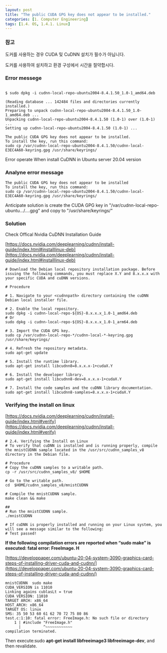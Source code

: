 ```yaml
---
layout: post
title: "The public CUDA GPG key does not appear to be installed."
categories: [1. Computer Engineering]
tags: [1.4. OS, 1.4.1. Linux]
---
```


### 참고

도커를 사용하는 경우 CUDA 및 CuDNN 설치가 필수가 아닙니다.

도커를 사용하여 설치하고 환경 구성에서 시간을 절약합시다.

### Error messege

```ubuntu-server

$ sudo dpkg -i cudnn-local-repo-ubuntu2004-8.4.1.50_1.0-1_amd64.deb

(Reading database ... 142484 files and directories currently installed.)
Preparing to unpack cudnn-local-repo-ubuntu2004-8.4.1.50_1.0-1_amd64.deb ...
Unpacking cudnn-local-repo-ubuntu2004-8.4.1.50 (1.0-1) over (1.0-1) ...
Setting up cudnn-local-repo-ubuntu2004-8.4.1.50 (1.0-1) ...

The public CUDA GPG key does not appear to be installed.
To install the key, run this command:
sudo cp /var/cudnn-local-repo-ubuntu2004-8.4.1.50/cudnn-local-E3EC4A60-keyring.gpg /usr/share/keyrings/
```

Error operate When install CuDNN in Ubuntu server 20.04 version

### Analyne error message

```
The public CUDA GPG key does not appear to be installed
To install the key, run this command:
sudo cp /var/cudnn-local-repo-ubuntu2004-8.4.1.50/cudnn-local-E3EC4A60-keyring.gpg /usr/share/keyrings/
```

Anticipate solution is create the CUDA GPG key in "/var/cudnn-local-repo-ubuntu.../....gpg" and copy to "/usr/share/keyrings/"

### Solution

Check Offical Nvidia CuDNN Installation Guide

[https://docs.nvidia.com/deeplearning/cudnn/install-guide/index.html#installlinux-deb](https://docs.nvidia.com/deeplearning/cudnn/install-guide/index.html#installlinux-deb)

```ubuntu-server
# Download the Debian local repository installation package. Before issuing the following commands, you must replace X.Y and 8.x.x.x with your specific CUDA and cuDNN versions.

# Procedure

# 1. Navigate to your <cudnnpath> directory containing the cuDNN Debian local installer file.

# 2. Enable the local repository.
sudo dpkg -i cudnn-local-repo-${OS}-8.x.x.x_1.0-1_amd64.deb
# Or
sudo dpkg -i cudnn-local-repo-${OS}-8.x.x.x_1.0-1_arm64.deb

# 3. Import the CUDA GPG key.
sudo cp /var/cudnn-local-repo-*/cudnn-local-*-keyring.gpg /usr/share/keyrings/

# 4. Refresh the repository metadata.
sudo apt-get update

# 5. Install the runtime library.
sudo apt-get install libcudnn8=8.x.x.x-1+cudaX.Y

# 6. Install the developer library.
sudo apt-get install libcudnn8-dev=8.x.x.x-1+cudaX.Y

# 7. Install the code samples and the cuDNN library documentation.
sudo apt-get install libcudnn8-samples=8.x.x.x-1+cudaX.Y
```

### Verifying the install on linux

[https://docs.nvidia.com/deeplearning/cudnn/install-guide/index.html#verify](https://docs.nvidia.com/deeplearning/cudnn/install-guide/index.html#verify)

```ubuntu-server
# 2.4. Verifying the Install on Linux
# To verify that cuDNN is installed and is running properly, compile the mnistCUDNN sample located in the /usr/src/cudnn_samples_v8 directory in the Debian file.

# Procedure
# Copy the cuDNN samples to a writable path.
cp -r /usr/src/cudnn_samples_v8/ $HOME

# Go to the writable path.
cd  $HOME/cudnn_samples_v8/mnistCUDNN

# Compile the mnistCUDNN sample.
make clean && make

## 
# Run the mnistCUDNN sample.
./mnistCUDNN

# If cuDNN is properly installed and running on your Linux system, you will see a message similar to the following:
# Test passed!
```

**If the following compilation errors are reported when “sudo make” is executed: fatal error: FreeImage. H**

[https://developpaper.com/ubuntu-20-04-system-3090-graphics-card-steps-of-installing-driver-cuda-and-cudnn/](https://developpaper.com/ubuntu-20-04-system-3090-graphics-card-steps-of-installing-driver-cuda-and-cudnn/)

```
mnistCUDNN  sudo make
CUDA_VERSION is 11010
Linking agains cublasLt = true
CUDA VERSION: 11010
TARGET ARCH: x86_64
HOST_ARCH: x86_64
TARGET OS: linux
SMS: 35 50 53 60 61 62 70 72 75 80 86
test.c:1:10: fatal error: FreeImage.h: No such file or directory
    1 | #include "FreeImage.h"
      |          ^~~~~~~~~~~~~
compilation terminated.
```
Then execute:sudo **apt-get install libfreeimage3 libfreeimage-dev**, and then revalidate.
